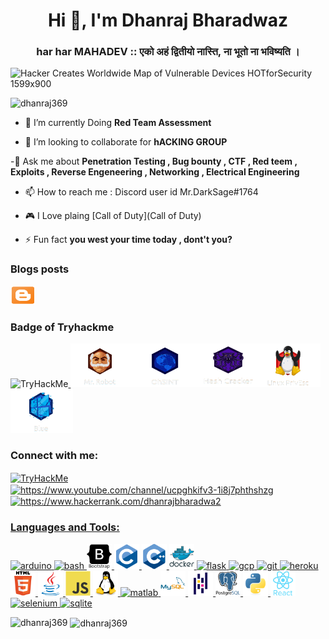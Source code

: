 <h1 align="center">Hi 👋, I'm Dhanraj Bharadwaz</h1>
<h3 align="center">har har MAHADEV :: एको अहं द्वितीयो नास्ति, ना भूतो ना भविष्यति ।</h3>

<img class="img-fluid" data-id="sd1XnM" sizes="(min-width: 768px) 728px, 100vw" srcset="https://cdn.wallpapersafari.com/12/55/sd1XnM.png 1599w,
				                        https://mcdn.wallpapersafari.com/medium/12/55/sd1XnM.png 760w,
				                        https://mcdn.wallpapersafari.com/374/12/55/sd1XnM.png 374w,
				                        https://mcdn.wallpapersafari.com/335/12/55/sd1XnM.png 335w,
				                        https://mcdn.wallpapersafari.com/318/12/55/sd1XnM.png 318w" src="https://cdn.wallpapersafari.com/12/55/sd1XnM.png" alt="Hacker Creates Worldwide Map of Vulnerable Devices HOTforSecurity 1599x900" width="1000" height="249">
				                        


<p align="left"> <img src="https://komarev.com/ghpvc/?username=dhanraj369&label=Profile%20views&color=0e75b6&style=flat" alt="dhanraj369" /> </p>

- 🌱 I’m currently Doing **Red Team Assessment**

- 👯 I’m looking to collaborate for **hACKING GROUP**

-💬 Ask me about **Penetration Testing , Bug bounty , CTF , Red teem , Exploits , Reverse Engeneering , Networking , Electrical Engineering**

- 📫 How to reach me : Discord user id Mr.DarkSage#1764

- 🎮 I Love plaing [Call of Duty](Call of Duty)

- ⚡ Fun fact **you west your time today , dont't you?**

### Blogs posts
<!-- BLOG-POST-LIST:START -->
<a target="_blank" href="https://dhanrajbharadwaz.blogspot.com/">
 <img src="pngegg.png" height="30" width="40" >
</a>

### Badge of Tryhackme

<img src="https://tryhackme-badges.s3.amazonaws.com/Dhanraj.png" alt="TryHackMe"><a target="_blank" href="https://tryhackme.com/Dhanraj/badges/mr-robot">
 <img src="robot-removebg-preview.png" height="70" width="100" ></a><a target="_blank" href="https://tryhackme.com/Dhanraj/badges/ohsint"><img src="osint-removebg-preview.png" height="70" width="100" ></a><a target="_blank" href="https://tryhackme.com/Dhanraj/badges/hash-cracker"><img src="hash-removebg-preview.png" height="70" width="100" ></a><a target="_blank" href="https://tryhackme.com/Dhanraj/badges/linux-privesc"><img src="priv-removebg-preview.png" height="70" width="100" ></a><a target="_blank" href="https://tryhackme.com/Dhanraj/badges/blue"><img src="windo-removebg-preview.png" height="70" width="100" ></a>




<!-- BLOG-POST-LIST:END -->

<h3 align="left">Connect with me:</h3>
<p align="left">
<a href="https://tryhackme.com/p/Dhanraj" target="blank"><img align="center" src="https://assets.tryhackme.com/img/logo/tryhackme_logo_full.svg" alt="TryHackMe" class="logo" height="30" width="40"></a><a href="https://www.youtube.com/c/https://www.youtube.com/channel/ucpghkifv3-1i8j7phthshzg" target="blank"><img align="center" src="https://raw.githubusercontent.com/rahuldkjain/github-profile-readme-generator/master/src/images/icons/Social/youtube.svg" alt="https://www.youtube.com/channel/ucpghkifv3-1i8j7phthshzg" height="30" width="40" /></a><a href="https://www.hackerrank.com/dhanrajbharadwa2?hr_r=1" target="blank"><img align="center" src="https://raw.githubusercontent.com/rahuldkjain/github-profile-readme-generator/master/src/images/icons/Social/hackerrank.svg" alt="https://www.hackerrank.com/dhanrajbharadwa2" height="30" width="40" />
</p>

<h3 align="left">Languages and Tools:</h3>
<p align="left"> <a href="https://www.arduino.cc/" target="_blank" rel="noreferrer"> <img src="https://cdn.worldvectorlogo.com/logos/arduino-1.svg" alt="arduino" width="40" height="40"/> </a> <a href="https://www.gnu.org/software/bash/" target="_blank" rel="noreferrer"> <img src="https://www.vectorlogo.zone/logos/gnu_bash/gnu_bash-icon.svg" alt="bash" width="40" height="40"/> </a> <a href="https://getbootstrap.com" target="_blank" rel="noreferrer"> <img src="https://raw.githubusercontent.com/devicons/devicon/master/icons/bootstrap/bootstrap-plain-wordmark.svg" alt="bootstrap" width="40" height="40"/> </a> <a href="https://www.cprogramming.com/" target="_blank" rel="noreferrer"> <img src="https://raw.githubusercontent.com/devicons/devicon/master/icons/c/c-original.svg" alt="c" width="40" height="40"/> </a> <a href="https://www.w3schools.com/cpp/" target="_blank" rel="noreferrer"> <img src="https://raw.githubusercontent.com/devicons/devicon/master/icons/cplusplus/cplusplus-original.svg" alt="cplusplus" width="40" height="40"/> </a> <a href="https://www.docker.com/" target="_blank" rel="noreferrer"> <img src="https://raw.githubusercontent.com/devicons/devicon/master/icons/docker/docker-original-wordmark.svg" alt="docker" width="40" height="40"/> </a> <a href="https://flask.palletsprojects.com/" target="_blank" rel="noreferrer"> <img src="https://www.vectorlogo.zone/logos/pocoo_flask/pocoo_flask-icon.svg" alt="flask" width="40" height="40"/> </a> <a href="https://cloud.google.com" target="_blank" rel="noreferrer"> <img src="https://www.vectorlogo.zone/logos/google_cloud/google_cloud-icon.svg" alt="gcp" width="40" height="40"/> </a> <a href="https://git-scm.com/" target="_blank" rel="noreferrer"> <img src="https://www.vectorlogo.zone/logos/git-scm/git-scm-icon.svg" alt="git" width="40" height="40"/> </a> <a href="https://heroku.com" target="_blank" rel="noreferrer"> <img src="https://www.vectorlogo.zone/logos/heroku/heroku-icon.svg" alt="heroku" width="40" height="40"/> </a> <a href="https://www.w3.org/html/" target="_blank" rel="noreferrer"> <img src="https://raw.githubusercontent.com/devicons/devicon/master/icons/html5/html5-original-wordmark.svg" alt="html5" width="40" height="40"/> </a> <a href="https://www.java.com" target="_blank" rel="noreferrer"> <img src="https://raw.githubusercontent.com/devicons/devicon/master/icons/java/java-original.svg" alt="java" width="40" height="40"/> </a> <a href="https://developer.mozilla.org/en-US/docs/Web/JavaScript" target="_blank" rel="noreferrer"> <img src="https://raw.githubusercontent.com/devicons/devicon/master/icons/javascript/javascript-original.svg" alt="javascript" width="40" height="40"/> </a> <a href="https://www.linux.org/" target="_blank" rel="noreferrer"> <img src="https://raw.githubusercontent.com/devicons/devicon/master/icons/linux/linux-original.svg" alt="linux" width="40" height="40"/> </a> <a href="https://www.mathworks.com/" target="_blank" rel="noreferrer"> <img src="https://upload.wikimedia.org/wikipedia/commons/2/21/Matlab_Logo.png" alt="matlab" width="40" height="40"/> </a> <a href="https://www.mysql.com/" target="_blank" rel="noreferrer"> <img src="https://raw.githubusercontent.com/devicons/devicon/master/icons/mysql/mysql-original-wordmark.svg" alt="mysql" width="40" height="40"/> </a> <a href="https://pandas.pydata.org/" target="_blank" rel="noreferrer"> <img src="https://raw.githubusercontent.com/devicons/devicon/2ae2a900d2f041da66e950e4d48052658d850630/icons/pandas/pandas-original.svg" alt="pandas" width="40" height="40"/> </a> <a href="https://www.postgresql.org" target="_blank" rel="noreferrer"> <img src="https://raw.githubusercontent.com/devicons/devicon/master/icons/postgresql/postgresql-original-wordmark.svg" alt="postgresql" width="40" height="40"/> </a> <a href="https://www.python.org" target="_blank" rel="noreferrer"> <img src="https://raw.githubusercontent.com/devicons/devicon/master/icons/python/python-original.svg" alt="python" width="40" height="40"/> </a> <a href="https://reactjs.org/" target="_blank" rel="noreferrer"> <img src="https://raw.githubusercontent.com/devicons/devicon/master/icons/react/react-original-wordmark.svg" alt="react" width="40" height="40"/> </a> <a href="https://www.selenium.dev" target="_blank" rel="noreferrer"> <img src="https://raw.githubusercontent.com/detain/svg-logos/780f25886640cef088af994181646db2f6b1a3f8/svg/selenium-logo.svg" alt="selenium" width="40" height="40"/> </a> <a href="https://www.sqlite.org/" target="_blank" rel="noreferrer"> <img src="https://www.vectorlogo.zone/logos/sqlite/sqlite-icon.svg" alt="sqlite" width="40" height="40"/> </a> </p>

<p><img align="left" src="https://github-readme-stats.vercel.app/api/top-langs?username=dhanraj369&show_icons=true&locale=en&layout=compact" alt="dhanraj369" /></p>

<p>&nbsp;<img align="center" src="https://github-readme-stats.vercel.app/api?username=dhanraj369&show_icons=true&locale=en" alt="dhanraj369" /></p>
